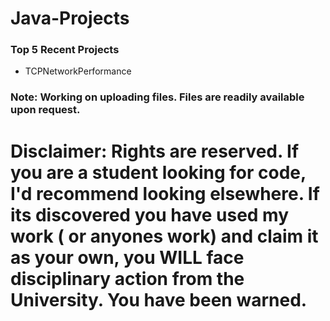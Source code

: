 # Java-Projects
### Top 5 Recent Projects
  - TCPNetworkPerformance

### Note: Working on uploading files. Files are readily available upon request. 

# Disclaimer: Rights are reserved. If you are a student looking for code, I'd recommend looking elsewhere. If its discovered you have used my work ( or anyones work) and claim it as your own, you WILL face disciplinary action from the University. You have been warned. 
